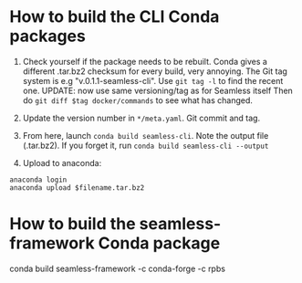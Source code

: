 How to build the CLI Conda packages
===================================

1. Check yourself if the package needs to be rebuilt. Conda gives a different .tar.bz2 checksum for every build, very annoying.
The Git tag system is e.g "v.0.1.1-seamless-cli". Use `git tag -l` to find the recent one.
UPDATE: now use same versioning/tag as for Seamless itself
Then do `git diff $tag docker/commands` to see what has changed.

2. Update the version number in `*/meta.yaml`. Git commit and tag.

3. From here, launch `conda build seamless-cli`. Note the output file (.tar.bz2).
If you forget it, run `conda build seamless-cli --output`

4. Upload to anaconda:
```
anaconda login
anaconda upload $filename.tar.bz2
```

How to build the seamless-framework Conda package
=================================================
conda build seamless-framework -c conda-forge -c rpbs